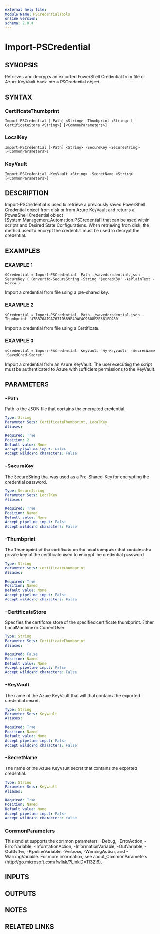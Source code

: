 ```yaml
---
external help file:
Module Name: PSCredentialTools
online version:
schema: 2.0.0
---
```


# Import-PSCredential

## SYNOPSIS
Retrieves and decrypts an exported PowerShell Credential from file or Azure KeyVault back into a PSCredential object.

## SYNTAX

### CertificateThumbprint
```
Import-PSCredential [-Path] <String> -Thumbprint <String> [-CertificateStore <String>] [<CommonParameters>]
```

### LocalKey
```
Import-PSCredential [-Path] <String> -SecureKey <SecureString> [<CommonParameters>]
```

### KeyVault
```
Import-PSCredential -KeyVault <String> -SecretName <String> [<CommonParameters>]
```

## DESCRIPTION
Import-PSCredential is used to retrieve a previously saved PowerShell Credential object from disk
or from Azure KeyVault and returns a PowerShell Credential object \[System.Management.Automation.PSCredential\] that can be used within scripts and
Desired State Configurations.
When retrieving from disk, the method used to encrypt the credential must be used to decrypt the credential.

## EXAMPLES

### EXAMPLE 1
```
$Credential = Import-PSCredential -Path ./savedcredential.json -SecureKey ( Convertto-SecureString -String '$ecretK3y' -AsPlainText -Force )
```

Import a credential from file using a pre-shared key.

### EXAMPLE 2
```
$Credential = Import-PSCredential -Path ./savedcredential.json -Thumbprint '87BB70A19A7671D389F49AF4C9608B2F381FDD80'
```

Import a credential from file using a Certificate.

### EXAMPLE 3
```
$Credential = Import-PSCredential -KeyVault 'My-KeyVault' -SecretName 'SavedCred-Secret'
```

Import a credential from an Azure KeyVault.
The user executing the script must be authenticated to Azure with sufficient permissions to the KeyVault.

## PARAMETERS

### -Path
Path to the JSON file that contains the encrypted credential.

```yaml
Type: String
Parameter Sets: CertificateThumbprint, LocalKey
Aliases:

Required: True
Position: 2
Default value: None
Accept pipeline input: False
Accept wildcard characters: False
```

### -SecureKey
The SecureString that was used as a Pre-Shared-Key for encrypting the credential password.

```yaml
Type: SecureString
Parameter Sets: LocalKey
Aliases:

Required: True
Position: Named
Default value: None
Accept pipeline input: False
Accept wildcard characters: False
```

### -Thumbprint
The Thumbprint of the certificate on the local computer that contains the private key of the certificate used to encrypt the credential password.

```yaml
Type: String
Parameter Sets: CertificateThumbprint
Aliases:

Required: True
Position: Named
Default value: None
Accept pipeline input: False
Accept wildcard characters: False
```

### -CertificateStore
Specifies the certifcate store of the specified certificate thumbprint.
Either LocalMachine or CurrentUser.

```yaml
Type: String
Parameter Sets: CertificateThumbprint
Aliases:

Required: False
Position: Named
Default value: None
Accept pipeline input: False
Accept wildcard characters: False
```

### -KeyVault
The name of the Azure KeyVault that will that contains the exported credential secret.

```yaml
Type: String
Parameter Sets: KeyVault
Aliases:

Required: True
Position: Named
Default value: None
Accept pipeline input: False
Accept wildcard characters: False
```

### -SecretName
The name of the Azure KeyVault secret that contains the exported credential.

```yaml
Type: String
Parameter Sets: KeyVault
Aliases:

Required: True
Position: Named
Default value: None
Accept pipeline input: False
Accept wildcard characters: False
```

### CommonParameters
This cmdlet supports the common parameters: -Debug, -ErrorAction, -ErrorVariable, -InformationAction, -InformationVariable, -OutVariable, -OutBuffer, -PipelineVariable, -Verbose, -WarningAction, and -WarningVariable.
For more information, see about_CommonParameters (http://go.microsoft.com/fwlink/?LinkID=113216).

## INPUTS

## OUTPUTS

## NOTES

## RELATED LINKS
